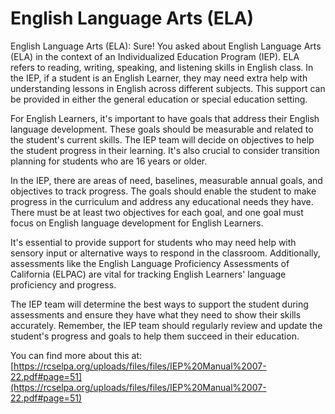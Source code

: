 # English Language Arts (ELA)
English Language Arts (ELA): Sure! You asked about English Language Arts (ELA) in the context of an Individualized Education Program (IEP). ELA refers to reading, writing, speaking, and listening skills in English class. In the IEP, if a student is an English Learner, they may need extra help with understanding lessons in English across different subjects. This support can be provided in either the general education or special education setting.

For English Learners, it's important to have goals that address their English language development. These goals should be measurable and related to the student's current skills. The IEP team will decide on objectives to help the student progress in their learning. It's also crucial to consider transition planning for students who are 16 years or older.

In the IEP, there are areas of need, baselines, measurable annual goals, and objectives to track progress. The goals should enable the student to make progress in the curriculum and address any educational needs they have. There must be at least two objectives for each goal, and one goal must focus on English language development for English Learners.

It's essential to provide support for students who may need help with sensory input or alternative ways to respond in the classroom. Additionally, assessments like the English Language Proficiency Assessments of California (ELPAC) are vital for tracking English Learners' language proficiency and progress.

The IEP team will determine the best ways to support the student during assessments and ensure they have what they need to show their skills accurately. Remember, the IEP team should regularly review and update the student's progress and goals to help them succeed in their education.

You can find more about this at: [https://rcselpa.org/uploads/files/files/IEP%20Manual%2007-22.pdf#page=51](https://rcselpa.org/uploads/files/files/IEP%20Manual%2007-22.pdf#page=51)
